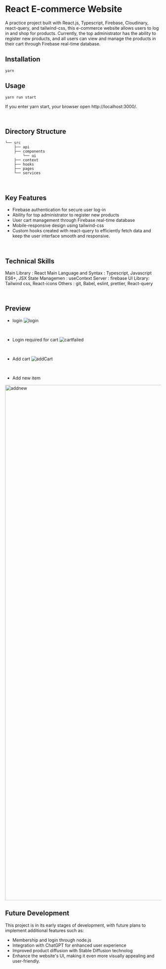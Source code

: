 # React E-commerce Website

A practice project built with React.js, Typescript, Firebase, Cloudinary, react-query, and tailwind-css, this e-commerce website allows users to log in and shop for products. Currently, the top administrator has the ability to register new products, and all users can view and manage the products in their cart through Firebase real-time database.

## Installation

```
yarn
```

## Usage

```
yarn run start
```

If you enter yarn start, your browser open http://localhost:3000/.

<br/>

## Directory Structure

```
└── src
    ├── api
    ├── components
        └── ui
    ├── context
    ├── hooks
    ├── pages
    └── services
```

<br/>

## Key Features

- Firebase authentication for secure user log-in
- Ability for top administrator to register new products
- User cart management through Firebase real-time database
- Mobile-responsive design using tailwind-css
- Custom hooks created with react-query to efficiently fetch data and keep the user interface smooth and responsive.

<br/>

## Technical Skills

Main Library : React
Main Language and Syntax : Typescript, Javascript ES6+, JSX
State Managemen : useContext
Server : firebase
UI Library: Tailwind css, React-icons
Others : git, Babel, eslint, prettier, React-query

<br/>

## Preview
- login
![login](https://user-images.githubusercontent.com/69961780/216533231-3f25a445-b7b2-4f07-8e07-3295f1faaeac.gif)

<br/>

- Login required for cart
![cartfailed](https://user-images.githubusercontent.com/69961780/216533265-ea4f53db-9a1c-40f2-901b-8f8b2141c8d2.gif)

<br/>

- Add cart
![addCart](https://user-images.githubusercontent.com/69961780/216532894-9c5df794-6f84-4b02-b596-478aef09a395.gif)

<br/>

- Add new item
<img width="1669" alt="addnew" src="https://user-images.githubusercontent.com/69961780/216533353-c1da824e-93fa-4236-a52d-fc9a21ade124.png">

<br/>

## Future Development

This project is in its early stages of development, with future plans to implement additional features such as:

- Membership and login through node.js
- Integration with ChatGPT for enhanced user experience
- Improved product diffusion with Stable Diffusion technolog
- Enhance the website's UI, making it even more visually appealing and user-friendly.
